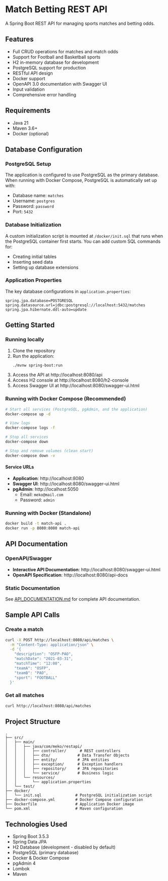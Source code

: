 # Match Betting REST API

A Spring Boot REST API for managing sports matches and betting odds.

## Features

- Full CRUD operations for matches and match odds
- Support for Football and Basketball sports
- H2 in-memory database for development
- PostgreSQL support for production
- RESTful API design
- Docker support
- OpenAPI 3.0 documentation with Swagger UI
- Input validation
- Comprehensive error handling

## Requirements

- Java 21
- Maven 3.6+
- Docker (optional)

## Database Configuration

### PostgreSQL Setup
The application is configured to use PostgreSQL as the primary database. When running with Docker Compose, PostgreSQL is automatically set up with:
- Database name: `matches`
- Username: `postgres`
- Password: `password`
- Port: `5432`

### Database Initialization
A custom initialization script is mounted at `/docker/init.sql` that runs when the PostgreSQL container first starts. You can add custom SQL commands for:
- Creating initial tables
- Inserting seed data
- Setting up database extensions

### Application Properties
The key database configurations in `application.properties`:
```properties
spring.jpa.database=POSTGRESQL
spring.datasource.url=jdbc:postgresql://localhost:5432/matches
spring.jpa.hibernate.ddl-auto=update
```

## Getting Started

### Running locally

1. Clone the repository
2. Run the application:
   ```bash
   ./mvnw spring-boot:run
   ```
3. Access the API at http://localhost:8080/api
4. Access H2 console at http://localhost:8080/h2-console
5. Access Swagger UI at http://localhost:8080/swagger-ui.html

### Running with Docker Compose (Recommended)

```bash
# Start all services (PostgreSQL, pgAdmin, and the application)
docker-compose up -d

# View logs
docker-compose logs -f

# Stop all services
docker-compose down

# Stop and remove volumes (clean start)
docker-compose down -v
```

#### Service URLs
- **Application**: http://localhost:8080
- **Swagger UI**: http://localhost:8080/swagger-ui.html
- **pgAdmin**: http://localhost:5050
  - Email: `meko@mail.com`
  - Password: `admin`

### Running with Docker (Standalone)

```bash
docker build -t match-api .
docker run -p 8080:8080 match-api
```

## API Documentation

### OpenAPI/Swagger
- **Interactive API Documentation**: http://localhost:8080/swagger-ui.html
- **OpenAPI Specification**: http://localhost:8080/api-docs

### Static Documentation
See [API_DOCUMENTATION.md](API_DOCUMENTATION.md) for complete API documentation.

## Sample API Calls

### Create a match
```bash
curl -X POST http://localhost:8080/api/matches \
  -H "Content-Type: application/json" \
  -d '{
    "description": "OSFP-PAO",
    "matchDate": "2021-03-31",
    "matchTime": "12:00",
    "teamA": "OSFP",
    "teamB": "PAO",
    "sport": "FOOTBALL"
  }'
```

### Get all matches
```bash
curl http://localhost:8080/api/matches
```

## Project Structure

```
.
├── src/
│   ├── main/
│   │   ├── java/com/meko/restapi/
│   │   │   ├── controller/      # REST controllers
│   │   │   ├── dto/            # Data Transfer Objects
│   │   │   ├── entity/         # JPA entities
│   │   │   ├── exception/      # Exception handlers
│   │   │   ├── repository/     # JPA repositories
│   │   │   └── service/        # Business logic
│   │   └── resources/
│   │       └── application.properties
│   └── test/
├── docker/
│   └── init.sql               # PostgreSQL initialization script
├── docker-compose.yml         # Docker Compose configuration
├── Dockerfile                 # Application Docker image
└── pom.xml                    # Maven configuration
```

## Technologies Used

- Spring Boot 3.5.3
- Spring Data JPA
- H2 Database (development - disabled by default)
- PostgreSQL (primary database)
- Docker & Docker Compose
- pgAdmin 4
- Lombok
- Maven
